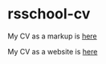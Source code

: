 # rsschool-cv
My CV as a markup is [here](https://togzhan2021.github.io/rsschool-cv/cv)


My CV as a website is [here](https://togzhan2021.github.io/rsschool-cv/)